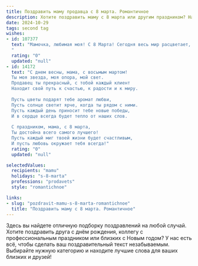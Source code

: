 ```yaml
---
title: Поздравить маму продавца с 8 марта. Романтичное
description: Хотите поздравить маму с 8 марта или другим праздником? Наш ИИ создаст незабываемое поздравление, а вы обязательно выделитесь среди других.  
date: 2024-10-29
tags: second tag
wishes:
- id: 107377
  text: "Мамочка, любимая моя! С 8 Марта! Сегодня весь мир расцветает, подобно твоей нежной душе, которая каждый день дарит свет и тепло окружающим.  Твой труд продавца – это искусство, умение находить подход к каждому покупателю,  дарить радость от покупки и создавать уют.  Ты – настоящая волшебница, способная даже в самый обычный день превратить всё в сказку.  Пусть этот день будет наполнен  нежностью, любовью и счастьем.  Я тебя бесконечно люблю!
  "
  rating: "0"
  updated: "null"
- id: 14172
  text: "С днем весны, мама, с восьмым мартом!
  Ты моя звезда, моя опора, мой свет.
  Продавец ты прекрасный, с тобой каждый клиент
  Находит свой путь к счастью, к радости и к миру.
  
  Пусть цветы подарят тебе аромат любви,
  Пусть солнце светит ярче, когда ты рядом с ними.
  Пусть каждый день приносит тебе новые победы,
  И в сердце всегда будет тепло от наших слов.
  
  С праздником, мама, с 8 марта,
  Ты достойна всего самого лучшего!
  Пусть каждый миг твоей жизни будет счастливым,
  И пусть любовь окружает тебя всегда!"
  rating: "0"
  updated: "null"

selectedValues:
  recipients: "mamu"
  holidays: "s-8-marta"
  professions: "prodavets"
  style: "romantichnoe"

links:
- slug: "pozdravit-mamu-s-8-marta-romantichnoe"
  title: "Поздравить маму с 8 марта. Романтичное"
---
```


Здесь вы найдете отличную подборку поздравлений на любой случай.
Хотите поздравить друга с днём рождения, коллегу с профессиональным праздником или близких с Новым годом? У нас есть всё, чтобы сделать ваш поздравительный текст незабываемым. Выбирайте нужную категорию и находите лучшие слова для ваших близких и друзей!
